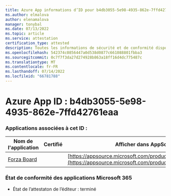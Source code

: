```yaml
---
title: Azure App informations d’ID pour b4db3055-5e98-4935-862e-7ffd42761eaa
ms.author: elmalova
author: elenamalova
manager: tonybal
ms.date: 07/13/2022
ms.topic: article
ms.service: attestation
certification_type: attested
description: Toutes les informations de sécurité et de conformité disponibles pour b4db3055-5e98-4935-862e-7ffd42761eaa.
ms.openlocfilehash: 542374c0856447a0d538d0877c661088801fbba3
ms.sourcegitcommit: 0c7f7f3da27d274928b863a18ff16d4dc775487c
ms.translationtype: MT
ms.contentlocale: fr-FR
ms.lasthandoff: 07/14/2022
ms.locfileid: "66781788"
---
```

# <a name="azure-app-id-b4db3055-5e98-4935-862e-7ffd42761eaa"></a>Azure App ID : b4db3055-5e98-4935-862e-7ffd42761eaa


### <a name="apps-associated-with-this-id"></a>Applications associées à cet ID :
| **Nom de l'application** | **Certifié** | **Afficher dans AppSource** |
|--------------|---------------|-----------------------|
| [Forza Board](../forward/WA200004274.md) |  | [https://appsource.microsoft.com/product/office/WA200004274](https://appsource.microsoft.com/product/office/WA200004274) |

### <a name="microsoft-365-app-compliance-status"></a>État de conformité des applications Microsoft 365
- État de l’attestaton de l’éditeur : terminé
